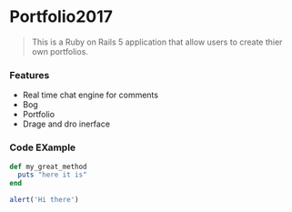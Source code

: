 # Portfolio2017

> This is a Ruby on Rails 5 application that allow users to create thier own portfolios.

### Features

- Real time chat engine for comments
- Bog
- Portfolio
- Drage and dro inerface

### Code EXample

```ruby
def my_great_method
  puts "here it is"
end
```

```javascript
alert('Hi there')
```

